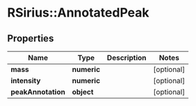 # RSirius::AnnotatedPeak



## Properties
Name | Type | Description | Notes
------------ | ------------- | ------------- | -------------
**mass** | **numeric** |  | [optional] 
**intensity** | **numeric** |  | [optional] 
**peakAnnotation** | **object** |  | [optional] 



